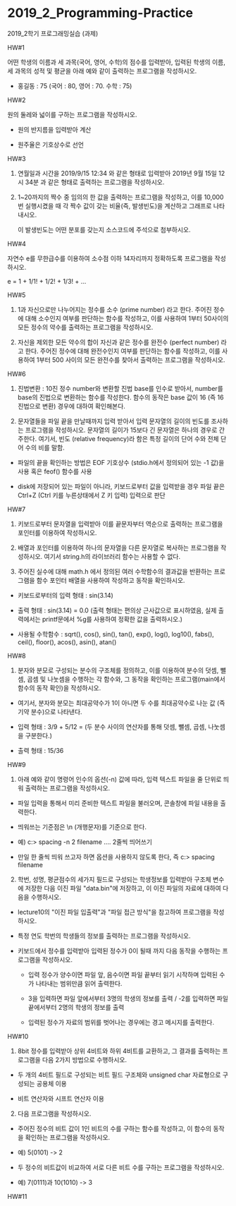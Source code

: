 # 2019_2_Programming-Practice
2019_2학기 프로그래밍실습 (과제)

HW#1

어떤 학생의 이름과 세 과목(국어, 영어, 수학)의 점수를 입력받아, 입력된 학생의 이름, 세 과목의 성적 및 평균을 아래 예와 같이 출력하는 프로그램을 작성하시오.

- 홍길동 : 75 (국어 : 80, 영어 : 70. 수학 : 75)

HW#2

원의 둘레와 넓이를 구하는 프로그램을 작성하시오.

 - 원의 반지름을 입력받아 계산

 - 원주율은 기호상수로 선언

HW#3
1) 연월일과 시간을 2019/9/15 12:34 와 같은 형태로 입력받아 2019년 9월 15일 12시 34분 과 같은 형태로 출력하는 프로그램을 작성하시오.

2) 1~20까지의 짝수 중 임의의 한 값을 출력하는 프로그램을 작성하고, 이를 10,000번 실행시켰을 때 각 짝수 값이 갖는 비율(즉, 발생빈도)을 계산하고 그래프로 나타내시오.

    이 발생빈도는 어떤 분포를 갖는지 소스코드에 주석으로 첨부하시오.

HW#4

자연수 e를 무한급수를 이용하여 소수점 이하 14자리까지 정확하도록 프로그램을 작성하시오.

e = 1 + 1/1! + 1/2! + 1/3! + ...

HW#5
1) 1과 자신으로만 나누어지는 정수를 소수 (prime number) 라고 한다. 주어진 정수에 대해 소수인지 여부를 판단하는 함수를 작성하고, 이를 사용하여 1부터 50사이의 모든 정수의 약수를 출력하는 프로그램을 작성하시오.

2) 자신을 제외한 모든 약수의 합이 자신과 같은 정수를 완전수 (perfect number) 라고 한다. 주어진 정수에 대해 완전수인지 여부를 판단하는 함수를 작성하고, 이를 사용하여 1부터 500 사이의 모든 완전수를 찾아서 출력하는 프로그램을 작성하시오.

HW#6
1) 진법변환 : 10진 정수 number와 변환할 진법 base를 인수로 받아서, number를 base의 진법으로 변환하는 함수를 작성한다. 함수의 동작은 base 값이 16 (즉 16진법으로 변환) 경우에 대하여 확인해본다.

2) 문자열들을 파일 끝을 만날때까지 입력 받아서 입력 문자열의 길이의 빈도를 조사하는 프로그램을 작성하시오. 문자열의 길이가 15보다 긴 문자열은 하나의 경우로 간주한다. 여기서, 빈도 (relative frequency)라 함은 특정 길이의 단어 수와 전체 단어 수의 비를 말함.

 - 파일의 끝을 확인하는 방법은 EOF 기호상수 (stdio.h에서 정의되어 있는 -1 값)을 사용 혹은 feof() 함수를 사용

 - disk에 저장되어 있는 파일이 아니라, 키보드로부터 값을 입력받을 경우 파일 끝은 Ctrl+Z (Ctrl 키를 누른상태에서 Z 키 입력) 입력으로 판단

HW#7
1) 키보드로부터 문자열을 입력받아 이를 끝문자부터 역순으로 출력하는 프로그램을 포인터를 이용하여 작성하시오.

 

2) 배열과 포인터를 이용하여 하나의 문자열을 다른 문자열로 복사하는 프로그램을 작성하시오. 여기서 string.h의 라이브러리 함수는 사용할 수 없다.

 

3) 주어진 실수에 대해 math.h 에서 정의된 여러 수학함수의 결과값을 반환하는 프로그램을 함수 포인터 배열을 사용하여 작성하고 동작을 확인하시오.

 - 키보드로부터의 입력 형태 : sin(3.14)

 - 출력 형태 : sin(3.14) = 0.0 (출력 형태는 편의상 근사값으로 표시하였음, 실제 출력에서는 printf문에서 %g를 사용하여 정확한 값을 출력하시오.)

 - 사용될 수학함수 : sqrt(), cos(), sin(), tan(), exp(), log(), log10(), fabs(), ceil(), floor(), acos(), asin(), atan()

HW#8
1) 분자와 분모로 구성되는 분수의 구조체를 정의하고, 이를 이용하여 분수의 덧셈, 뺄셈, 곱셈 및 나눗셈을 수행하는 각 함수와,  그 동작을 확인하는 프로그램(main에서 함수의 동작 확인)을 작성하시오.

 - 여기서, 분자와 분모는 최대공약수가 1이 아니면 두 수를 최대공약수로 나눈 값 (즉 기약 분수)으로 나타낸다.

 - 입력 형태 : 3/9 + 5/12 = (두 분수 사이의 연산자를 통해 덧셈, 뺄셈, 곱셈, 나눗셈을 구분한다.)

 - 출력 형태 : 15/36

HW#9
1) 아래 예와 같이 명령어 인수의 옵션(-n) 값에 따라, 입력 텍스트 파일을 줄 단위로 띄워 출력하는 프로그램을 작성하시오.

 - 파일 입력을 통해서 미리 준비한 텍스트 파일을 불러오며, 콘솔창에 파일 내용을 출력한다.

 - 띄워쓰는 기준점은 \n (개행문자)를 기준으로 한다.

 - 예) c:> spacing -n 2 filename             .... 2줄씩 띄어쓰기

 - 만일 한 줄씩 띄워 쓰고자 하면 옵션을 사용하지 않도록 한다, 즉 c:> spacing filename

2) 학번, 성명, 평균점수의 세가지 필드로 구성되는 학생정보를 입력받아 구조체 변수에 저장한 다음 이진 파일 "data.bin"에 저장하고, 이 이진 파일의 자료에 대하여 다음을 수행하시오. 

 - lecture10의 "이진 파일 입출력"과 "파일 접근 방식"을 참고하여 프로그램을 작성하시오.

 - 특정 연도 학번의 학생들의 정보를 출력하는 프로그램을 작성하시오.

 - 키보드에서 정수를 입력받아 입력된 정수가 0이 될때 까지 다음 동작을 수행하는 프로그램을 작성하시오.

    - 입력 정수가 양수이면 파일 앞, 음수이면 파일 끝부터 읽기 시작하며 입력된 수가 나타내는 범위만큼 읽어 출력한다.

    - 3을 입력하면 파일 앞에서부터 3명의 학생의 정보를 출력 / -2를 입력하면 파일 끝에서부터 2명의 학생의 정보를 출력

    - 입력된 정수가 자료의 범위를 벗어나는 경우에는 경고 메시지를 출력한다.

HW#10
1) 8bit 정수를 입력받아 상위 4비트와 하위 4비트를 교환하고, 그 결과를 출력하는 프로그램을 다음 2가지 방법으로 수행하시오.

 - 두 개의 4비트 필드로 구성되는 비트 필드 구조체와 unsigned char 자료형으로 구성되는 공용체 이용

 - 비트 연산자와 시프트 연산자 이용

  

2) 다음 프로그램을 작성하시오.

 - 주어진 정수의 비트 값이 1인 비트의 수를 구하는 함수를 작성하고, 이 함수의 동작을 확인하는 프로그램을 작성하시오.

  - 예) 5(0101) -> 2

 - 두 정수의 비트값이 비교하여 서로 다른 비트 수를 구하는 프로그램을 작성하시오.

  - 예) 7(0111)과 10(1010) -> 3

HW#11
